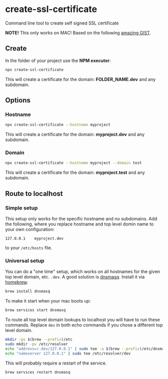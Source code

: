 # create-ssl-certificate
Command line tool to create self signed SSL certificate

**NOTE!** This only works on MAC! Based on the following [amazing GIST](https://gist.github.com/jed/6147872).

## Create

In the folder of your project use the **NPM executer**:

```sh
npx create-ssl-certificate
```

This will create a certificate for the domain: **FOLDER_NAME.dev** and any subdomain.

## Options

### Hostname

```sh
npx create-ssl-certificate --hostname myproject
```

This will create a certificate for the domain: **myproject.dev** and any subdomain.

### Domain

```sh
npx create-ssl-certificate --hostname myproject --domain test
```

This will create a certificate for the domain: **myproject.test** and any subdomain.

## Route to localhost

### Simple setup

This setup only works for the specific hostname and no subdomains. Add the following, where you replace hostname and top level domin name to your own configuration:

```
127.0.0.1    myproject.dev
```

to your `/etc/hosts` file.

### Universal setup
You can do a "one time" setup, which works on all hostnames for the given top level domain, etc. `.dev`. A good solution is [dnsmasq](http://www.thekelleys.org.uk/dnsmasq/doc.html). Install it via [homebrew](https://brew.sh/index_no.html).

```sh
brew install dnsmasq
```

To make it start when your mac boots up:

```sh
brew services start dnsmasq
```

To route all top level domain lookups to localhost you will have to run these commands.
Replace `dev` in both echo commands if you chose a different top level domain.

```sh
mkdir -pv $(brew --prefix)/etc
sudo mkdir -pv /etc/resolver
echo "address=/.dev/127.0.0.1" | sudo tee -a $(brew --prefix)/etc/dnsmasq.conf
echo "nameserver 127.0.0.1" | sudo tee /etc/resolver/dev
```

This will probably require a restart of the service.

```sh
brew services restart dnsmasq
```
